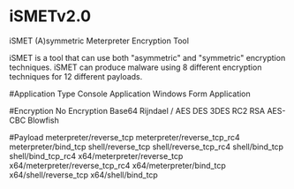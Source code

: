 # iSMETv2.0
iSMET (A)symmetric Meterpreter Encryption Tool

iSMET is a tool that can use both "asymmetric" and "symmetric" encryption techniques. iSMET can produce malware using 8 different encryption techniques for 12 different payloads.

#Application Type
Console Application
Windows Form Application	

#Encryption
No Encryption
Base64
Rijndael / AES
DES
3DES
RC2
RSA
AES-CBC
Blowfish	

#Payload
meterpreter/reverse_tcp
meterpreter/reverse_tcp_rc4
meterpreter/bind_tcp
shell/reverse_tcp
shell/reverse_tcp_rc4
shell/bind_tcp
shell/bind_tcp_rc4
x64/meterpreter/reverse_tcp
x64/meterpreter/reverse_tcp_rc4
x64/meterpreter/bind_tcp
x64/shell/reverse_tcp
x64/shell/bind_tcp
